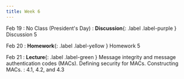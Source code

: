```yaml
---
title: Week 6
---
```


Feb 19
: No Class (President's Day)
: **Discussion**{: .label .label-purple } Discussion 5

Feb 20
: **Homework**{: .label .label-yellow } Homework 5

Feb 21
: **Lecture**{: .label .label-green } Message integrity and message authentication codes (MACs). Defining security for MACs. Constructing MACs.
    : 4.1, 4.2, and 4.3
